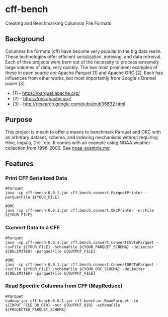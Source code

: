 # cff-bench
Creating and Benchmarking Columnar File Formats

## Background
Columnar file formats (cff) have become very popular in the big data realm. These technologies offer efficient serialization, indexing, and data retreival. Each of thse projects were born out of the necessity to process extremely large volumes of data, very quickly. The two most prominent examples of these in open source are Apache Parquet [1] and Apache ORC [2]. Each has influences from other works, but most importantly from Google's Dremel paper [3].

* [1] - https://parquet.apache.org/
* [2] - https://orc.apache.org/
* [3] - http://research.google.com/pubs/pub36632.html

## Purpose
This project is meant to offer a means to benchmark Parquet and ORC with an arbitrary dataset, schema, and indexing mechanisms without requiring Hive, Impala, Drill, etc. It comes with an example using NOAA weather collection from 1998-2000. See [noaa_example.md](noaa_example.md)

## Features

### Print CFF Serialized Data

```
#Parquet
java -cp cff-bench-0.0.1.jar cff.bench.convert.ParquetPrinter -parquetFile ${YOUR_FILE}

#ORC
java -cp cff-bench-0.0.1.jar cff.bench.convert.ORCPrinter -orcFile ${YOUR_FILE}
```

### Convert Data to a CFF

```
#Parquet
java -cp cff-bench-0.0.1.jar cff.bench.convert.ConvertCSVToParquet -csvFile ${YOUR_FILE} -schemaFile ${YOUR_PARQUET_SCHEMA} -delimiter ${DELIMITER) -parquetFile ${OUTPUT_FILE}

#ORC
java -cp cff-bench-0.0.1.jar cff.bench.convert.ConvertORCToParquet -csvFile ${YOUR_FILE} -schemaFile ${YOUR_ORC_SCHEMA} -delimiter ${DELIMITER) -parquetFile ${OUTPUT_FILE}
```

### Read Specific Columns from CFF (MapReduce)

```
#Parquet
hadoop jar cff-bench-0.0.1.jar cff.bench.mr.ReadParquet -in ${INPUT_FILE_OR_DIR} -out ${OUTPUT_DIR} -schemaFile ${PROJECTED_PARQUET_SCHEMA}
```
